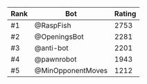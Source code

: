 Rank|Bot|Rating
---|---|---
#1|@RaspFish|2753
#2|@OpeningsBot|2281
#3|@anti-bot|2201
#4|@pawnrobot|1943
#5|@MinOpponentMoves|1212
